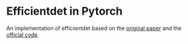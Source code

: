 # Efficientdet in Pytorch

An implementation of efficientdet based on the [original paper](https://arxiv.org/abs/1911.09070)
and the [official code](https://github.com/google/automl/tree/master/efficientdet). 


